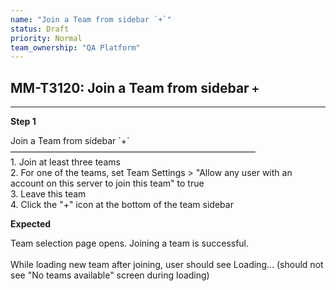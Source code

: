 ```yaml
---
name: "Join a Team from sidebar `+`"
status: Draft
priority: Normal
team_ownership: "QA Platform"
---
```


## MM-T3120: Join a Team from sidebar `+`

---

**Step 1**

Join a Team from sidebar \`+\`\
————————————————————————————\
1\. Join at least three teams\
2\. For one of the teams, set Team Settings > "Allow any user with an account on this server to join this team" to true\
3\. Leave this team\
4\. Click the "+" icon at the bottom of the team sidebar

**Expected**

Team selection page opens. Joining a team is successful.\
\
While loading new team after joining, user should see Loading... (should not see "No teams available" screen during loading)
